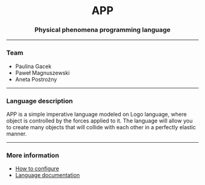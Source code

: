 # <center> APP </center>

### <center> Physical phenomena programming language </center>

---
### Team
- Paulina Gacek
- Paweł Magnuszewski
- Aneta Postrożny

---
### Language description

APP is a simple imperative language modeled on Logo language, where object is controlled by the forces 
applied to it. The language will allow you to create many objects that will collide with each other in 
a perfectly elastic manner.

---
### More information
- [How to configure](doc/configuration.md)
- [Language documentation](doc/doc.md)
